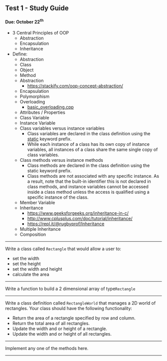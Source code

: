 
## Test 1 - Study Guide
#### Due: October 22<sup>th</sup>


- 3 Central Principles of OOP
  - Abstraction
  - Encapsulation
  - Inheritance
- Define: 
	- Abstraction
	- Class
	- Object
	- Method
	- Abstraction
	  - https://stackify.com/oop-concept-abstraction/
	- Encapsulation
	- Polymorphism
	- Overloading
	  - [basic_overloading.cpp](https://github.com/rugbyprof/2143-Object-Oriented-Programming/blob/master/Resources/Test-1-StudyGuide/basic_overloading.cpp)
	- Attributes / Properties
	- Class Variable
	- Instance Variable
	- Class variables versus instance variables
	     - Class variables are declared in the class definition using the [static]( http://www.tutorialspoint.com/cplusplus/cpp_static_members.htm) keyword prefix.
	     - While each instance of a class has its own copy of instance variables, all instances of a class share the same single copy of class variables.
  - Class methods versus instance methods
     - Class methods are declared in the class definition using the static keyword prefix.
     - Class methods are not associated with any specific instance. As a result, note that the built-in identifier this is not declared in class methods, and instance variables cannot be accessed inside a class method unless the access is qualified using a specific instance of the class.
  - Member Variable
  - Inheritance
	  - https://www.geeksforgeeks.org/inheritance-in-c/
	  - http://www.cplusplus.com/doc/tutorial/inheritance/
	  - https://repl.it/@rugbyprof/Inheritance 
  - Multiple Inheritance 
  - Composition


-----

Write a class called `Rectangle` that would allow a user to:
 - set the width
 - set the height
 - set the width and height
 - calculate the area

----

Write a function to build a 2 dimensional array of type`Rectangle` 

----

Write a class definition called `RectangleWorld` that manages a 2D world of rectangles. Your class should have the following functionality:
- Return the area of a rectangle specified by row and column.
- Return the total area of all rectangles.
- Update the width and or height of a rectangle.
- Update the width and or height of all rectangles.
-----

Implement any one of the methods here.

-----



